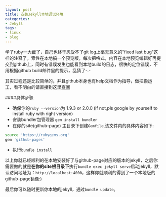 ```yaml
---
layout: post
title: 安装Jekyll本地调试环境
categories:
- Jekyll
tags:
- linux
- blog
---
```


学了ruby一大截了，自己也终于忍受不了git log上毫无意义的"fixed last bug"这样的注释了，索性在本地搞一个预览版，每次把格式，内容在本地预览编辑好再提交到github上，同时有错误发生也能看到本地build的日志，很快的定位错误，不用根据github build邮件里的提示，乱猜了-.-

其实过程还是比较简单的，并且github本身也有help文档作为指导，做把搬运工，看不明白的请直接到这里[查阅](https://help.github.com/articles/using-jekyll-with-pages#installing-jekyll)

####具体步骤
+ 确保你的`ruby --version`为 1.9.3 or 2.0.0 (if not,pls google by yourself to install ruby with right version)    
+ 安装bundler包管理器 `gem install bundler`   
+ 在你的site(github-page) 主目录下创建`Gemfile`,该文件内的具体内容如下:

```sh
source 'https://rubygems.org'      
gem 'github-pages'
```

+ 执行`bundle install`

以上你就已经顺利的在本地安装好了与github-page对应的版本的jekyll，之后你需要做的就是**在你的site根目录下**执行`bundle exec jekyll serve`启动jekyll，默认访问地址为：`http://localhost:4000`，这样你就顺利的得到了一个本地版的github-page镜像:)

最后你可以随时更新你本地的jekyll，通过`bundle update`。

